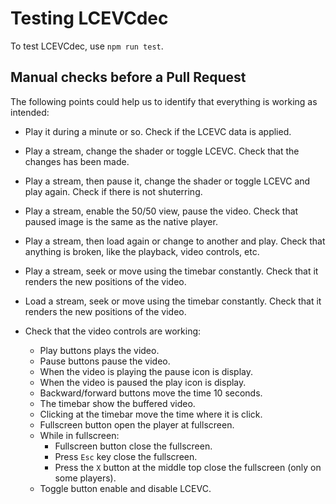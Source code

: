 # Testing LCEVCdec

To test LCEVCdec, use `npm run test`.

## Manual checks before a Pull Request

The following points could help us to identify that everything is working as
intended:

* Play it during a minute or so. Check if the LCEVC data is
  applied.

* Play a stream, change the shader or toggle LCEVC. Check that the changes has
  been made.

* Play a stream, then pause it, change the shader or toggle LCEVC and play again.
  Check if there is not shuterring.

* Play a stream, enable the 50/50 view, pause the video. Check that paused image
  is the same as the native player.

* Play a stream, then load again or change to another and play. Check that
  anything is broken, like the playback, video controls, etc.

* Play a stream, seek or move using the timebar constantly. Check
  that it renders the new positions of the video.

* Load a stream, seek or move using the timebar constantly. Check that it
  renders the new positions of the video.

* Check that the video controls are working:
  * Play buttons plays the video.
  * Pause buttons pause the video.
  * When the video is playing the pause icon is display.
  * When the video is paused the play icon is display.
  * Backward/forward buttons move the time 10 seconds.
  * The timebar show the buffered video.
  * Clicking at the timebar move the time where it is click.
  * Fullscreen button open the player at fullscreen.
  * While in fullscreen:
    * Fullscreen button close the fullscreen.
    * Press `Esc` key close the fullscreen.
    * Press the `X` button at the middle top close the fullscreen (only on some
      players).
  * Toggle button enable and disable LCEVC.
